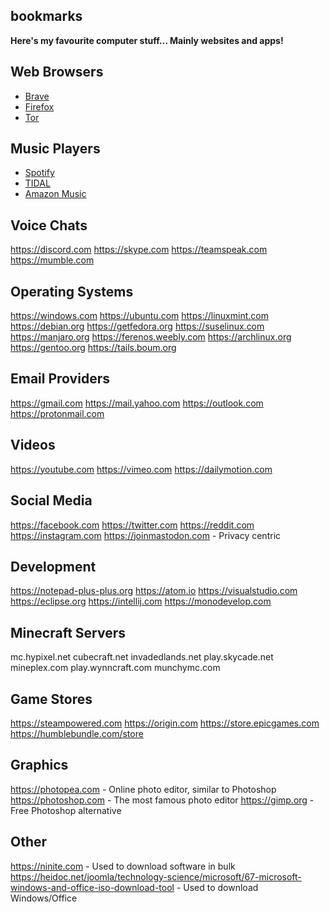 ## bookmarks

**Here's my favourite computer stuff... Mainly websites and apps!**

## **Web Browsers**
- [Brave](https://brave.com)
- [Firefox](https://firefox.com)
- [Tor](https://torproject.org)

## **Music Players**
- [Spotify](https://spotify.com)
- [TIDAL](https://tidal.com)
- [Amazon Music](https://music.amazon.com)

## **Voice Chats**
https://discord.com
https://skype.com
https://teamspeak.com
https://mumble.com

## **Operating Systems**
https://windows.com
https://ubuntu.com
https://linuxmint.com
https://debian.org
https://getfedora.org
https://suselinux.com
https://manjaro.org
https://ferenos.weebly.com
https://archlinux.org
https://gentoo.org
https://tails.boum.org

## **Email Providers**
https://gmail.com
https://mail.yahoo.com
https://outlook.com
https://protonmail.com

## **Videos**
https://youtube.com
https://vimeo.com
https://dailymotion.com

## **Social Media**
https://facebook.com
https://twitter.com
https://reddit.com
https://instagram.com
https://joinmastodon.com - Privacy centric

## **Development**
https://notepad-plus-plus.org
https://atom.io
https://visualstudio.com
https://eclipse.org
https://intellij.com
https://monodevelop.com

## **Minecraft Servers**
mc.hypixel.net
cubecraft.net
invadedlands.net
play.skycade.net
mineplex.com
play.wynncraft.com
munchymc.com

## **Game Stores**
https://steampowered.com
https://origin.com
https://store.epicgames.com
https://humblebundle.com/store

## **Graphics**
https://photopea.com - Online photo editor, similar to Photoshop
https://photoshop.com - The most famous photo editor
https://gimp.org - Free Photoshop alternative

## **Other**
https://ninite.com - Used to download software in bulk
https://heidoc.net/joomla/technology-science/microsoft/67-microsoft-windows-and-office-iso-download-tool - Used to download Windows/Office

